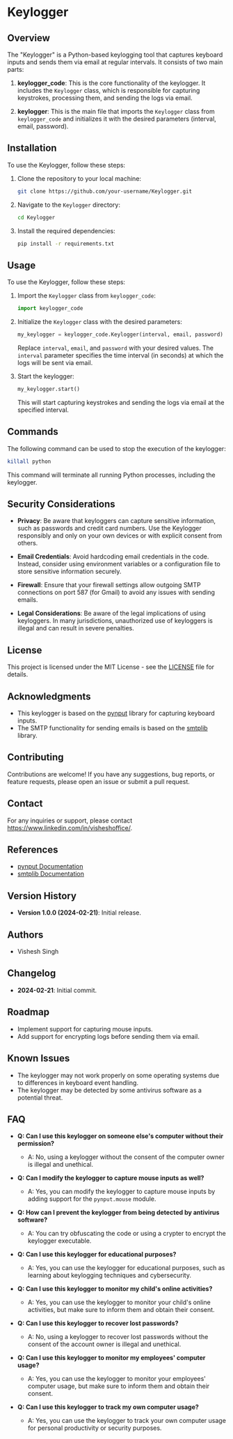 # Keylogger

## Overview

The "Keylogger" is a Python-based keylogging tool that captures keyboard inputs and sends them via email at regular intervals. It consists of two main parts:

1. **keylogger_code**: This is the core functionality of the keylogger. It includes the `Keylogger` class, which is responsible for capturing keystrokes, processing them, and sending the logs via email.

2. **keylogger**: This is the main file that imports the `Keylogger` class from `keylogger_code` and initializes it with the desired parameters (interval, email, password).

## Installation

To use the Keylogger, follow these steps:

1. Clone the repository to your local machine:

   ```bash
   git clone https://github.com/your-username/Keylogger.git
   ```

2. Navigate to the `Keylogger` directory:

   ```bash
   cd Keylogger
   ```

3. Install the required dependencies:

   ```bash
   pip install -r requirements.txt
   ```

## Usage

To use the Keylogger, follow these steps:

1. Import the `Keylogger` class from `keylogger_code`:

   ```python
   import keylogger_code
   ```

2. Initialize the `Keylogger` class with the desired parameters:

   ```python
   my_keylogger = keylogger_code.Keylogger(interval, email, password)
   ```

   Replace `interval`, `email`, and `password` with your desired values. The `interval` parameter specifies the time interval (in seconds) at which the logs will be sent via email.

3. Start the keylogger:

   ```python
   my_keylogger.start()
   ```

   This will start capturing keystrokes and sending the logs via email at the specified interval.

## Commands

The following command can be used to stop the execution of the keylogger:

```bash
killall python
```

This command will terminate all running Python processes, including the keylogger.

## Security Considerations

- **Privacy**: Be aware that keyloggers can capture sensitive information, such as passwords and credit card numbers. Use the Keylogger responsibly and only on your own devices or with explicit consent from others.

- **Email Credentials**: Avoid hardcoding email credentials in the code. Instead, consider using environment variables or a configuration file to store sensitive information securely.

- **Firewall**: Ensure that your firewall settings allow outgoing SMTP connections on port 587 (for Gmail) to avoid any issues with sending emails.

- **Legal Considerations**: Be aware of the legal implications of using keyloggers. In many jurisdictions, unauthorized use of keyloggers is illegal and can result in severe penalties.

## License

This project is licensed under the MIT License - see the [LICENSE](LICENSE) file for details.

## Acknowledgments

- This keylogger is based on the [pynput](https://pypi.org/project/pynput/) library for capturing keyboard inputs.
- The SMTP functionality for sending emails is based on the [smtplib](https://docs.python.org/3/library/smtplib.html) library.

## Contributing

Contributions are welcome! If you have any suggestions, bug reports, or feature requests, please open an issue or submit a pull request.

## Contact

For any inquiries or support, please contact https://www.linkedin.com/in/visheshoffice/.

## References

- [pynput Documentation](https://pynput.readthedocs.io/en/latest/)
- [smtplib Documentation](https://docs.python.org/3/library/smtplib.html)

## Version History

- **Version 1.0.0 (2024-02-21)**: Initial release.

## Authors

- Vishesh Singh

## Changelog

- **2024-02-21**: Initial commit.

## Roadmap

- Implement support for capturing mouse inputs.
- Add support for encrypting logs before sending them via email.

## Known Issues

- The keylogger may not work properly on some operating systems due to differences in keyboard event handling.
- The keylogger may be detected by some antivirus software as a potential threat.

## FAQ

- **Q: Can I use this keylogger on someone else's computer without their permission?**
  - A: No, using a keylogger without the consent of the computer owner is illegal and unethical.

- **Q: Can I modify the keylogger to capture mouse inputs as well?**
  - A: Yes, you can modify the keylogger to capture mouse inputs by adding support for the `pynput.mouse` module.

- **Q: How can I prevent the keylogger from being detected by antivirus software?**
  - A: You can try obfuscating the code or using a crypter to encrypt the keylogger executable.

- **Q: Can I use this keylogger for educational purposes?**
  - A: Yes, you can use the keylogger for educational purposes, such as learning about keylogging techniques and cybersecurity.

- **Q: Can I use this keylogger to monitor my child's online activities?**
  - A: Yes, you can use the keylogger to monitor your child's online activities, but make sure to inform them and obtain their consent.

- **Q: Can I use this keylogger to recover lost passwords?**
  - A: No, using a keylogger to recover lost passwords without the consent of the account owner is illegal and unethical.

- **Q: Can I use this keylogger to monitor my employees' computer usage?**
  - A: Yes, you can use the keylogger to monitor your employees' computer usage, but make sure to inform them and obtain their consent.

- **Q: Can I use this keylogger to track my own computer usage?**
  - A: Yes, you can use the keylogger to track your own computer usage for personal productivity or security purposes.
